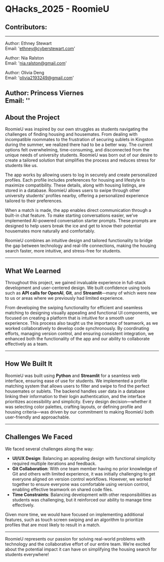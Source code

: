 # QHacks_2025 - RoomieU


## Contributors:
---

Author: Ethney Stewart  <br>
Email: 'ethney@cyberstewart.com'<br>

Author: Nia Ralston <br>
Email: 'nia.ralston@gmail.com'<br>

Author: Olivia Deng <br>
Email: 'olivia2193249@gmail.com'<br>

Author: Princess Viernes <br>
Email: ''<br>
---


## About the Project
RoomieU was inspired by our own struggles as students navigating the challenges of finding housing and housemates. From dealing with incompatible roommates to the frustration of securing sublets in Kingston during the summer, we realized there had to be a better way. The current options felt overwhelming, time-consuming, and disconnected from the unique needs of university students. RoomieU was born out of our desire to create a tailored solution that simplifies the process and reduces stress for students like us.

The app works by allowing users to log in securely and create personalized profiles. Each profile includes preferences for housing and lifestyle to maximize compatibility. These details, along with housing listings, are stored in a database. RoomieU allows users to swipe through other university students’ profiles nearby, offering a personalized experience tailored to their preferences.

When a match is made, the app enables direct communication through a built-in chat feature. To make starting conversations easier, we’ve implemented AI-powered conversation starter prompts. These prompts are designed to help users break the ice and get to know their potential housemates more naturally and comfortably.

RoomieU combines an intuitive design and tailored functionality to bridge the gap between technology and real-life connections, making the housing search faster, more intuitive, and stress-free for students.

---

## What We Learned
Throughout this project, we gained invaluable experience in full-stack development and user-centered design. We built confidence using tools such as **API calls for OpenAI**, **Git**, and **Streamlit**—many of which were new to us or areas where we previously had limited experience.

From developing the swiping functionality for efficient and seamless matching to designing visually appealing and functional UI components, we focused on creating a platform that is intuitive for a smooth user experience. This process also taught us the importance of teamwork, as we worked collaboratively to develop code synchronously. By coordinating efforts, managing version control, and ensuring consistent integration, we enhanced both the functionality of the app and our ability to collaborate effectively as a team.

---

## How We Built It
RoomieU was built using **Python** and **Streamlit** for a seamless web interface, ensuring ease of use for students. We implemented a profile matching system that allows users to filter and swipe to find the perfect housemates or sublets. The backend handles user data in a database linking their information to their login authentication, and the interface prioritizes accessibility and simplicity. Every design decision—whether it was selecting color palettes, crafting layouts, or defining profile and housing criteria—was driven by our commitment to making RoomieU both user-friendly and approachable.

---

## Challenges We Faced
We faced several challenges along the way:
- **UI/UX Design**: Balancing an appealing design with functional simplicity required multiple iterations and feedback.
- **Git Collaboration**: With one team member having no prior knowledge of Git and others with limited experience, it was initially challenging to get everyone aligned on version control workflows. However, we worked together to ensure everyone was comfortable using version control, enabling effective teamwork on shared code files.
- **Time Constraints**: Balancing development with other responsibilities as students was challenging, but it reinforced our ability to manage time effectively. 

Given more time, we would have focused on implementing additional features, such as touch screen swiping and an algorithm to prioritize profiles that are most likely to result in a match.

---

RoomieU represents our passion for solving real-world problems with technology and the collaborative effort of our entire team. We’re excited about the potential impact it can have on simplifying the housing search for students everywhere!

